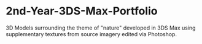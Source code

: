 # 2nd-Year-3DS-Max-Portfolio
3D Models surrounding the theme of "nature" developed in 3DS Max using supplementary textures from source imagery edited via Photoshop.
